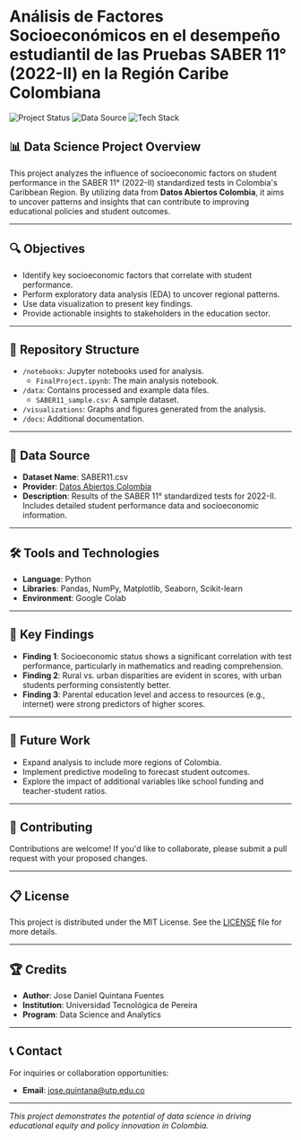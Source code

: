 # Análisis de Factores Socioeconómicos en el desempeño estudiantil de las Pruebas SABER 11° (2022-II) en la Región Caribe Colombiana

![Project Status](https://img.shields.io/badge/Status-Completed-green)
![Data Source](https://img.shields.io/badge/Data-Colombia%20Open%20Data-blue)
![Tech Stack](https://img.shields.io/badge/Tech-Python%20|%20Pandas%20|%20Seaborn-lightgrey)

## 📊 Data Science Project Overview

This project analyzes the influence of socioeconomic factors on student performance in the SABER 11° (2022-II) standardized tests in Colombia's Caribbean Region. By utilizing data from **Datos Abiertos Colombia**, it aims to uncover patterns and insights that can contribute to improving educational policies and student outcomes.

---

## 🔍 Objectives

- Identify key socioeconomic factors that correlate with student performance.
- Perform exploratory data analysis (EDA) to uncover regional patterns.
- Use data visualization to present key findings.
- Provide actionable insights to stakeholders in the education sector.

---

## 📂 Repository Structure

- `/notebooks`: Jupyter notebooks used for analysis.
  - `FinalProject.ipynb`: The main analysis notebook.
- `/data`: Contains processed and example data files.
  - `SABER11_sample.csv`: A sample dataset.
- `/visualizations`: Graphs and figures generated from the analysis.
- `/docs`: Additional documentation.

---

## 📄 Data Source

- **Dataset Name**: SABER11.csv  
- **Provider**: [Datos Abiertos Colombia](https://www.datos.gov.co/)  
- **Description**: Results of the SABER 11° standardized tests for 2022-II. Includes detailed student performance data and socioeconomic information.

---

## 🛠 Tools and Technologies

- **Language**: Python
- **Libraries**: Pandas, NumPy, Matplotlib, Seaborn, Scikit-learn
- **Environment**: Google Colab

---

## 🔬 Key Findings

- **Finding 1**: Socioeconomic status shows a significant correlation with test performance, particularly in mathematics and reading comprehension.
- **Finding 2**: Rural vs. urban disparities are evident in scores, with urban students performing consistently better.
- **Finding 3**: Parental education level and access to resources (e.g., internet) were strong predictors of higher scores.

---

## 🚀 Future Work

- Expand analysis to include more regions of Colombia.
- Implement predictive modeling to forecast student outcomes.
- Explore the impact of additional variables like school funding and teacher-student ratios.

---

## 🤝 Contributing

Contributions are welcome! If you'd like to collaborate, please submit a pull request with your proposed changes.

---

## 📋 License

This project is distributed under the MIT License. See the [LICENSE](LICENSE) file for more details.

---

## 🏆 Credits

- **Author**: Jose Daniel Quintana Fuentes  
- **Institution**: Universidad Tecnológica de Pereira  
- **Program**: Data Science and Analytics  

---

## 📞 Contact

For inquiries or collaboration opportunities:
- **Email**: jose.quintana@utp.edu.co

---

*This project demonstrates the potential of data science in driving educational equity and policy innovation in Colombia.*
